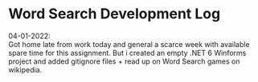# Word Search Development Log

04-01-2022:   
Got home late from work today and general a scarce week with available spare time for this assignment. But i created an empty .NET 6 Winforms project and added gitignore files + read up on Word Search games on wikipedia.
